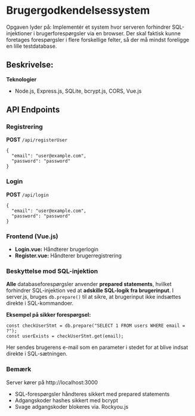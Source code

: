 # Brugergodkendelsessystem

Opgaven lyder på:
Implementér et system hvor serveren forhindrer SQL-injektioner i brugerforespørgsler via en browser. Der skal faktisk kunne foretages forespørgsler i flere forskellige felter, så der må mindst foreligge en lille testdatabase.

## Beskrivelse:
**Teknologier**
- Node.js, Express.js, SQLite, bcrypt.js, CORS, Vue.js

## API Endpoints
### Registrering

**POST** ```/api/registerUser```
```
{
  "email": "user@example.com",
  "password": "password"
}
```
### Login

**POST**  ```/api/login```
```
{
  "email": "user@example.com",
  "password": "password"
}
```

### Frontend (Vue.js)
- **Login.vue:** Håndterer brugerlogin
- **Register.vue:** Håndterer brugerregistrering

### Beskyttelse mod SQL-injektion

**Alle** databaseforespørgsler anvender **prepared statements**, hvilket forhindrer SQL-injektion ved at **adskille SQL-logik fra brugerinput**.
I server.js, bruges ```db.prepare()``` til at sikre, at brugerinput ikke indsættes direkte i SQL-kommandoer.

**Eksempel på sikker forespørgsel:**
```
const checkUserStmt = db.prepare("SELECT 1 FROM users WHERE email = ?");
const userExists = checkUserStmt.get(email);
```
Her sendes brugerens e-mail som en parameter i stedet for at blive indsat direkte i SQL-sætningen.

### Bemærk
Server kører på http://localhost:3000
- SQL-forespørgsler håndteres sikkert med prepared statements
- Adgangskoder hashes sikkert med bcrypt
- Svage adgangskoder blokeres via. Rockyou.js
